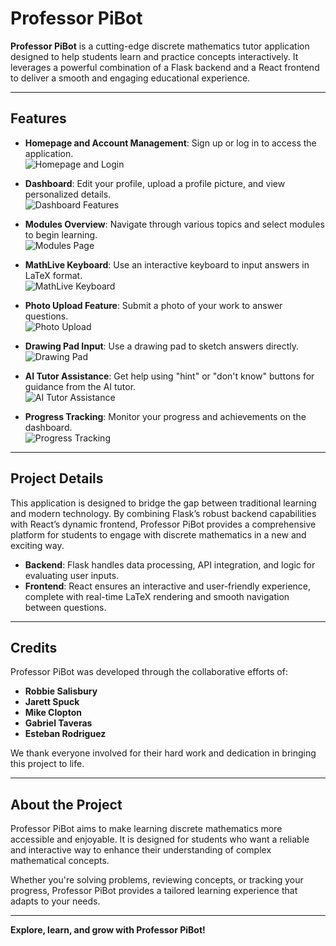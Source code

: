 # Professor PiBot  

**Professor PiBot** is a cutting-edge discrete mathematics tutor application designed to help students learn and practice concepts interactively. It leverages a powerful combination of a Flask backend and a React frontend to deliver a smooth and engaging educational experience.  

---

## **Features**  

- **Homepage and Account Management**: Sign up or log in to access the application.  
![Homepage and Login](https://github.com/Papapepper1/Senior-Project-Professor-Pibot/blob/main/gif1.gif)  

- **Dashboard**: Edit your profile, upload a profile picture, and view personalized details.  
![Dashboard Features](https://github.com/Papapepper1/Senior-Project-Professor-Pibot/blob/main/gif2.gif)  

- **Modules Overview**: Navigate through various topics and select modules to begin learning.  
![Modules Page](https://github.com/Papapepper1/Senior-Project-Professor-Pibot/blob/main/gif3.gif)  

- **MathLive Keyboard**: Use an interactive keyboard to input answers in LaTeX format.  
![MathLive Keyboard](https://github.com/Papapepper1/Senior-Project-Professor-Pibot/blob/main/gif4.gif)  

- **Photo Upload Feature**: Submit a photo of your work to answer questions.  
![Photo Upload](https://github.com/Papapepper1/Senior-Project-Professor-Pibot/blob/main/gif5.gif)  

- **Drawing Pad Input**: Use a drawing pad to sketch answers directly.  
![Drawing Pad](https://github.com/Papapepper1/Senior-Project-Professor-Pibot/blob/main/gif6.gif)  

- **AI Tutor Assistance**: Get help using "hint" or "don't know" buttons for guidance from the AI tutor.  
![AI Tutor Assistance](https://github.com/Papapepper1/Senior-Project-Professor-Pibot/blob/main/gif7.gif)  

- **Progress Tracking**: Monitor your progress and achievements on the dashboard.  
![Progress Tracking](https://github.com/Papapepper1/Senior-Project-Professor-Pibot/blob/main/gif8.gif)  

---

## **Project Details**  

This application is designed to bridge the gap between traditional learning and modern technology. By combining Flask’s robust backend capabilities with React’s dynamic frontend, Professor PiBot provides a comprehensive platform for students to engage with discrete mathematics in a new and exciting way.  

- **Backend**: Flask handles data processing, API integration, and logic for evaluating user inputs.  
- **Frontend**: React ensures an interactive and user-friendly experience, complete with real-time LaTeX rendering and smooth navigation between questions.  

---

## **Credits**  

Professor PiBot was developed through the collaborative efforts of:  
- **Robbie Salisbury**  
- **Jarett Spuck**  
- **Mike Clopton**  
- **Gabriel Taveras**  
- **Esteban Rodriguez**  

We thank everyone involved for their hard work and dedication in bringing this project to life.  

---

## **About the Project**  

Professor PiBot aims to make learning discrete mathematics more accessible and enjoyable. It is designed for students who want a reliable and interactive way to enhance their understanding of complex mathematical concepts.  

Whether you're solving problems, reviewing concepts, or tracking your progress, Professor PiBot provides a tailored learning experience that adapts to your needs.  

--- 

**Explore, learn, and grow with Professor PiBot!**  
